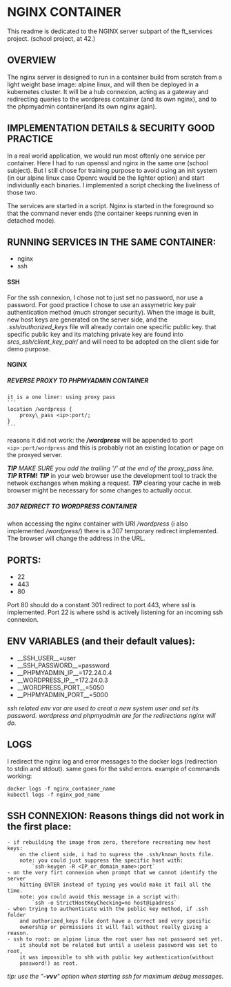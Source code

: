 # NGINX CONTAINER

This readme is dedicated to the NGINX server subpart of the ft\_services
project. (school project, at 42.)

## OVERVIEW

The nginx server is designed to run in a container build from scratch from a
light weight base image: alpine linux, and will then be deployed in a
kubernetes cluster. It will be a hub connexion, acting as a gateway and
redirecting queries to the wordpress container (and its own nginx), and to the
phpmyadmin container(and its own nginx again).

## IMPLEMENTATION DETAILS & SECURITY GOOD PRACTICE

In a real world application, we would run most oftenly one service per
container.
Here I had to run openssl and nginx in the same one (school subject).
But I still chose for training purpose to avoid using an init system (in our
alpine linux case Openrc would be the lighter option) and start individually
each binaries.
I implemented a script checking the liveliness of those two.

The services are started in a script.
Nginx is started in the foreground so that the command never ends (the
container keeps running even in detached mode).

## RUNNING SERVICES IN THE SAME CONTAINER:

- nginx
- ssh

#### SSH

For the ssh connexion, I chose not to just set no password, nor use a password.
For good practice I chose to use an assymetric key pair authentication method
(much stronger security).
When the image is built, new host keys are generated on the server side, and 
the _.ssh/authorized\_keys_ file will already contain one specific public key.
that specific public key and its matching private key are found into
_srcs\_ssh/client\_key\_pair/_ and will need to be adopted on the client side for
demo purpose.

#### NGINX

##### REVERSE PROXY TO PHPMYADMIN CONTAINER

	it is a one liner: using proxy pass
	```
	location /wordpress { 
		proxy\_pass <ip>:port/;
	}
	```
reasons it did not work: the _**/wordpress**_ will be appended to <ip>:port
`<ip>:port/wordpress` and this is probably not an existing location or page
on the proxyed server.

**_TIP_** _MAKE SURE you add the trailing '/' at the end of the proxy\_pass line._
**_TIP_** **RTFM!**
**_TIP_** in your web browser use the development tool to track the netwok
exchanges when making a request.
**_TIP_** clearing your cache in web browser might be necessary for some
changes to actually occur.

##### 307 REDIRECT TO WORDPRESS CONTAINER

when accessing the nginx container with URI _/wordpress_ (i also implemented 
_/wordpress/_) there is a 307 temporary redirect implemented. The browser will
change the address in the URL.

## PORTS:

- 22
- 443
- 80

Port 80 should do a constant 301 redirect to port 443, where ssl is
implemented.
Port 22 is where sshd is actively listening for an incoming ssh connexion.

## ENV VARIABLES (and their default values):
- \_\_SSH\_USER\_\_=user
- \_\_SSH\_PASSWORD\_\_=password
- \_\_PHPMYADMIN\_IP\_\_=172.24.0.4
- \_\_WORDPRESS\_IP\_\_=172.24.0.3
- \_\_WORDPRESS\_PORT\_\_=5050
- \_\_PHPMYADMIN\_PORT\_\_=5000

_ssh related env var are used to creat a new system user and set its password._
_wordpress and phpmyadmin are for the redirections nginx will do._

## LOGS

I redirect the nginx log and error messages to the docker logs (redirection to
stdin and stdout).
same goes for the sshd errors.
example of commands working:

```
docker logs -f nginx_container_name
kubectl logs -f nginx_pod_name
```

## SSH CONNEXION: Reasons things did not work in the first place:

	- if rebuilding the image from zero, therefore recreating new host keys:
		on the client side, i had to supress the .ssh/known_hosts file.
		note: you could just suppress the specific host with:
			`ssh-keygen -R <IP_or_domain_name>:port`
	- on the very firt connexion when prompt that we cannot identify the server
		hitting ENTER instead of typing yes would make it fail all the time.
		note: you could avoid this message in a script with:
			`ssh -o StrictHostKeyChecking=no host@ipadress`
	- when trying to authenticate with the public key method, if .ssh folder
		and authorized_keys file dont have a correct and very specific
		ownership or permissions it will fail without really giving a reason.
	- ssh to root: on alpine linux the root user has not password set yet.
		it should not be related but until a useless password was set to root,
		it was impossible to shh with public key authentication(without
		password!) as root.

_tip: use the "**-vvv**" option when starting ssh for maximum debug messages._

